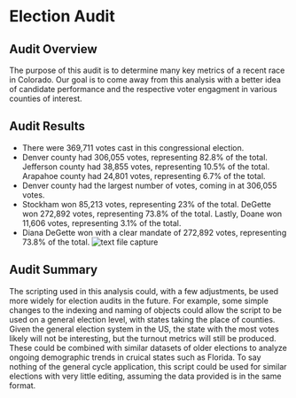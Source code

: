# Election Audit

## Audit Overview
The purpose of this audit is to determine many key metrics of a recent race in Colorado. Our goal is to come away from this analysis with a better idea of candidate performance and the respective voter engagment in various counties of interest. 

## Audit Results
* There were 369,711 votes cast in this congressional election.
* Denver county had 306,055 votes, representing 82.8% of the total. Jefferson county had 38,855 votes, representing 10.5% of the total. Arapahoe county had 24,801 votes, representing 6.7% of the total.
* Denver county had the largest number of votes, coming in at 306,055 votes. 
* Stockham won 85,213 votes, representing 23% of the total. DeGette won 272,892 votes, representing 73.8% of the total. Lastly, Doane won 11,606 votes, representing 3.1% of the total. 
* Diana DeGette won with a clear mandate of 272,892 votes, representing 73.8% of the total.
![text file capture](https://user-images.githubusercontent.com/95315957/148670042-0a0d98fb-75b4-43bc-b150-b3a5ac86bf93.PNG)


## Audit Summary
The scripting used in this analysis could, with a few adjustments, be used more widely for election audits in the future. For example, some simple changes to the indexing and naming of objects could allow the script to be used on a general election level, with states taking the place of counties. Given the general election system in the US, the state with the most votes likely will not be interesting, but the turnout metrics will still be produced. These could be combined with similar datasets of older elections to analyze ongoing demographic trends in cruical states such as Florida. To say nothing of the general cycle application, this script could be used for similar elections with very little editing, assuming the data provided is in the same format.
